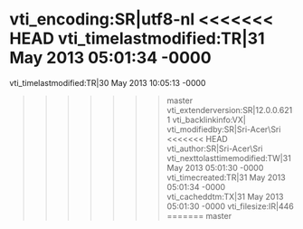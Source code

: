vti_encoding:SR|utf8-nl
<<<<<<< HEAD
vti_timelastmodified:TR|31 May 2013 05:01:34 -0000
=======
vti_timelastmodified:TR|30 May 2013 10:05:13 -0000
>>>>>>> master
vti_extenderversion:SR|12.0.0.6211
vti_backlinkinfo:VX|
vti_modifiedby:SR|Sri-Acer\\Sri
<<<<<<< HEAD
vti_author:SR|Sri-Acer\\Sri
vti_nexttolasttimemodified:TW|31 May 2013 05:01:30 -0000
vti_timecreated:TR|31 May 2013 05:01:34 -0000
vti_cacheddtm:TX|31 May 2013 05:01:30 -0000
vti_filesize:IR|446
=======
>>>>>>> master
